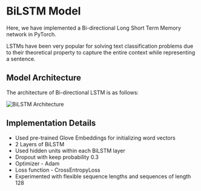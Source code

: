 # BiLSTM Model
Here, we have implemented a Bi-directional Long Short Term Memory network in PyTorch.

LSTMs have been very popular for solving text classification problems due to their theoretical property to capture the entire context while representing a sentence.

## Model Architecture
The architecture of Bi-directional LSTM is as follows:

![BiLSTM Architecture](images/BiLSTM.JPG)

## Implementation Details
- Used pre-trained Glove Embeddings for initializing word vectors
- 2 Layers of BiLSTM
- Used  hidden units within each BiLSTM layer
- Dropout with keep probability 0.3
- Optimizer - Adam
- Loss function - CrossEntropyLoss
- Experimented with flexible sequence lengths and sequences of length 128
